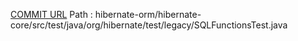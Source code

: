 [COMMIT URL](https://github.com/hibernate/hibernate-orm/commit/9e063ffa2577f06d98a9e912bb16d20424df8d6d)
Path : hibernate-orm/hibernate-core/src/test/java/org/hibernate/test/legacy/SQLFunctionsTest.java
